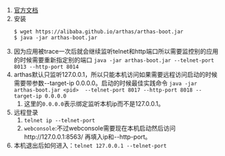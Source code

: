 1. [官方文档](https://alibaba.github.io/arthas/install-detail.html)
2. 安装
    ```
    $ wget https://alibaba.github.io/arthas/arthas-boot.jar
    $ java -jar arthas-boot.jar
    ```
3. 因为应用被trace一次后就会继续监听telnet和http端口所以需要监控别的应用的时候需要重新指定别的端口
`java -jar arthas-boot.jar --telnet-port 8013 --http-port 8014`
4. arthas默认只监听127.0.0.1，所以只能本机访问如果需要远程访问启动的时候需要带参数--target-ip 0.0.0.0。启动的时候最佳实践命令
`java -jar arthas-boot.jar <pid>  --telnet-port 8017 --http-port 8018 --target-ip 0.0.0.0`
    1. 这里的`0.0.0.0`表示绑定监听本机ip而不是127.0.0.1。
1. 远程登录 
    1. `telnet ip --telnet-port`  
    2. `webconsole`:不过webconsole需要现在本机启动然后访问http://127.0.0.1:8563/ 再填入ip和--http-port。
1. 本机退出后如何进入：`telnet 127.0.0.1 --telnet-port`
